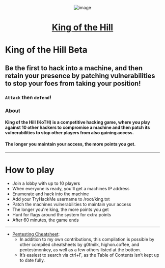 <div align="center">

![image](https://user-images.githubusercontent.com/51442719/172729066-1293d382-4a31-4f03-8c23-ab0ea5f611a0.png)

# [King of the Hill](https://tryhackme.com/games/koth)

</div>

# King of the Hill Beta
## Be the first to hack into a machine, and then retain your presence by patching vulnerabilities to stop your foes from taking your position!
### `Attack` then `defend`!

### About
#### King of the Hill (KoTH) is a competitive hacking game, where you play against 10 other hackers to compromise a machine and then patch its vulnerabilities to stop other players from also gaining access. 
#### The longer you maintain your access, the more points you get.

---

# How to play
- Join a lobby with up to 10 players
- When everyone is ready, you'll get a machines IP address
- Enumerate and hack into the machine
- Add your TryHackMe username to /root/king.txt
- Patch the machines vulnerabilities to maintain your access
- The longer you're king, the more points you get
- Hunt for flags around the system for extra points
- After 60 minutes, the game ends

---

- [Pentesting Cheatsheet](https://hausec.com/pentesting-cheatsheet/): 
  - In addition to my own contributions, this compilation is possible by other compiled cheatsheets by g0tmilk, highon.coffee, and pentestmonkey, as well as a few others listed at the bottom. 
  - It’s easiest to search via ctrl+F, as the Table of Contents isn’t kept up to date fully.
